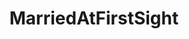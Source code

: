 ---
title: MarriedAtFirstSight
crosslinks:
- MAFSSecondChances
- help
- AMAAggregator
- MarriedAtFirstSightTV
- IAmA
- MAFS_TV
---